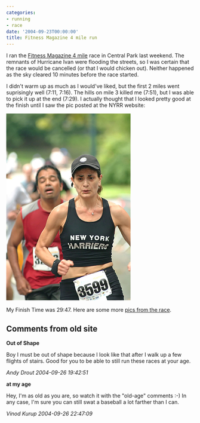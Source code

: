 ```yaml
---
categories:
- running
- race
date: '2004-09-23T00:00:00'
title: Fitness Magazine 4 mile run
---
```



I ran the [Fitness Magazine 4 mile](http://web2.nyrrc.org/cgi-bin/htmlos.cgi/70321.2.524689168900021574) race in Central Park last weekend. The remnants of Hurricane Ivan were flooding the streets, so I was certain that the race would be cancelled (or that I would chicken out). Neither happened as the sky cleared 10 minutes before the race started.

I didn't warm up as much as I would've liked, but the first 2 miles went suprisingly well (7:11, 7:16). The hills on mile 3 killed me (7:51), but I was able to pick it up at the end (7:29). I actually thought that I looked pretty good at the finish until I saw the pic posted at the NYRR website:

<img src="/images/run-die.jpg" class="inset" height="500" width="333" />

My Finish Time was 29:47. Here are some more [pics from the race](http://www.nyrrc.org/race/2004/photosa40918.html).

<div id="comment-box">
<h2>Comments from old site</h2>

<div class="one-comment">
<p><b>Out of Shape</b></p>
<p>
Boy I must be out of shape because I look like that after I walk up a
few flights of stairs. Good for you to be able to still run these
races at your age.
</p>
<address class="signature">
<span class="author">Andy Drout</span>
<span class="date">2004-09-26 19:42:51</span>
</address>
</div>

<div class="my-comment">
<p><b>at my age</b></p>
<p>
Hey, I'm as old as you are, so watch it with the "old-age" comments
:-) In any case, I'm sure you can still swat a baseball a lot farther
than I can.
</p>
<address class="signature">
<span class="author">Vinod Kurup</span>
<span class="date">2004-09-26 22:47:09</span>
</address>
</div>

</div>
